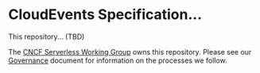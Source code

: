 # CloudEvents Specification...

This repository... (TBD)

The [CNCF Serverless Working Group](https://github.com/cncf/wg-serverless)
owns this repository. Please see our [Governance](GOVERNANCE.md) document
for information on the processes we follow.
